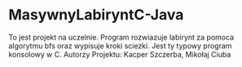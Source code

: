 # MasywnyLabiryntC-Java
To jest projekt na uczelnie. 
Program rozwiazuje labirynt za pomoca algorytmu bfs oraz wypisuje kroki sciezki.
Jest ty typowy program konsolowy w C.
Autorzy Projektu: Kacper Szczerba, Mikołaj Ciuba
